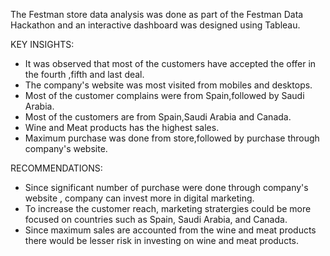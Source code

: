 The Festman store data analysis was done as part of the Festman Data Hackathon and an interactive dashboard was designed using Tableau.

KEY INSIGHTS:

* It was observed that most of the customers have accepted the offer in the fourth ,fifth and last deal.
* The company's website was most visited from mobiles and desktops.
* Most of the customer complains were from Spain,followed by Saudi Arabia.
* Most of the customers are from Spain,Saudi Arabia and Canada.
* Wine and Meat products has the highest sales.
* Maximum purchase was done from store,followed by purchase through company's website.

RECOMMENDATIONS:

* Since significant number of purchase were done through company's website , company can invest more in digital marketing.
* To increase the customer reach, marketing stratergies could be more focused on countries such as Spain, Saudi Arabia, and Canada.
* Since maximum sales are accounted from the wine and meat products there would be lesser risk in investing on wine and meat products.

